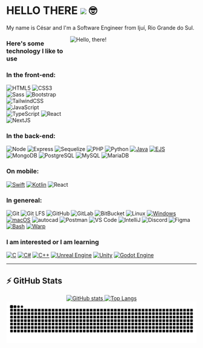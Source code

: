 # HELLO THERE <img src="https://media.giphy.com/media/hvRJCLFzcasrR4ia7z/giphy.gif" width="30"> 🤓

My name is César and I'm a Software Engineer from Ijuí, Rio Grande do Sul.

<a href="#">
<img src="https://media1.tenor.com/images/a7bd6b94430c1e66148d580209e377c5/tenor.gif?itemid=5043108" title="Hello, there" width="335" height="243" align="right" alt="Hello, there!">
</a>

### Here's some technology I like to use

### In the front-end:
![HTML5](https://img.shields.io/badge/-HTML5-232323?style=flat&labelColor=E34F26&logo=html5&logoColor=ffffff)
![CSS3](https://img.shields.io/badge/-CSS3-232323?style=flat&labelColor=1572B6&logo=css3&logoColor=ffffff)
![Sass](https://img.shields.io/badge/-Sass-232323?style=flat&labelColor=CC6699&logo=sass&logoColor=ffffff)
![Bootstrap](https://img.shields.io/badge/-Bootstrap-232323?style=flat&labelColor=7952B3&logo=bootstrap&logoColor=ffffff)
![TailwindCSS](https://img.shields.io/badge/-Tailwind-232323?style=flat&labelColor=06B6D4&logo=tailwindcss&logoColor=ffffff)
![JavaScript](https://img.shields.io/badge/-JavaScript-232323?style=flat&labelColor=000000&logo=javascript&logoColor=F7DF1E)
![TypeScript](https://img.shields.io/badge/-TypeScript-232323?style=flat&labelColor=000000&logo=typescript&logoColor=3178C6)
![React](https://img.shields.io/badge/-React-232323?style=flat&labelColor=61DAFB&logo=react&logoColor=000000)
![NextJS](https://img.shields.io/badge/-NextJS-232323?style=flat&labelColor=000000&logo=nextdotjs&logoColor=ffffff)

### In the back-end:
![Node](https://img.shields.io/badge/-Node-232323?style=flat&labelColor=000000&logo=nodedotjs&logoColor=339933)
![Express](https://img.shields.io/badge/-Express-232323?style=flat&labelColor=000000&logo=express&logoColor=ffffff)
![Sequelize](https://img.shields.io/badge/-Sequelize-232323?style=flat&labelColor=000000&logo=sequelize&logoColor=52B0E7)
![PHP](https://img.shields.io/badge/-PHP-232323?style=flat&labelColor=000000&logo=php&logoColor=777BB4)
![Python](https://img.shields.io/badge/-Python-black?style=flat-square&logo=Python&logoColor=ffffff)
[![Java](https://img.shields.io/badge/Java-%23ED8B00.svg?logo=openjdk&logoColor=white)](#)
[![EJS](https://img.shields.io/badge/EJS-B4CA65?logo=ejs&logoColor=fff)](#)
![MongoDB](https://img.shields.io/badge/-MongoDB-232323?style=flat&labelColor=47A248&logo=mongodb&logoColor=ffffff)
![PostgreSQL](https://img.shields.io/badge/-PostgreSQL-232323?style=flat&labelColor=4169E1&logo=postgresql&logoColor=ffffff)
![MySQL](https://img.shields.io/badge/-MySQL-232323?style=flat&labelColor=4479A1&logo=mysql&logoColor=ffffff)
![MariaDB](https://img.shields.io/badge/MariaDB-black?style=flat-square&logo=mariadb)


### On mobile: 
[![Swift](https://img.shields.io/badge/Swift-F54A2A?logo=swift&logoColor=white)](#)
[![Kotlin](https://img.shields.io/badge/Kotlin-%237F52FF.svg?logo=kotlin&logoColor=white)](#)
![React](https://img.shields.io/badge/-React%20Native-232323?style=flat&labelColor=61DAFB&logo=react&logoColor=000000)

### In genereal:
![Git](https://img.shields.io/badge/-Git-181717?style=flat-square&logo=git)
![Git LFS](https://img.shields.io/badge/-Git%20LFS-181717?style=flat&logo=git-lfs&logoColor=ffffff&labelColor=F05032)
![GitHub](https://img.shields.io/badge/-GitHub-181717?style=flat-square&logo=github)
![GitLab](https://img.shields.io/badge/-GitLab-181717?style=flat-square&logo=gitlab)
![BitBucket](https://img.shields.io/badge/-BitBucket-181717?style=flat-square&logo=bitbucket)
![Linux](https://img.shields.io/badge/Linux-black?style=flat-square&logo=linux)
[![Windows](https://custom-icon-badges.demolab.com/badge/Windows-0078D6?logo=windows11&logoColor=white)](#)
[![macOS](https://img.shields.io/badge/macOS-000000?logo=apple&logoColor=F0F0F0)](#)
![autocad](https://img.shields.io/badge/-Autocad-232323?style=flat&logo=autocad&logoColor=ffffff&labelColor=%23E61856)
![Postman](https://img.shields.io/badge/Postman-black?style=flat-square&logo=postman)
![VS Code](https://img.shields.io/badge/-VS%20Code-181717?style=flat-square&logo=visual-studio-code)
![IntelliJ](https://img.shields.io/badge/-IntelliJ%20IDEA-black?style=flat-square&logo=jetbrains)
![Discord](https://img.shields.io/badge/Discord-black?style=flat-square&logo=discord)
![Figma](https://img.shields.io/badge/Figma-black?logo=figma)
[![Bash](https://img.shields.io/badge/Bash-4EAA25?logo=gnubash&logoColor=fff)](#)
[![Warp](https://img.shields.io/badge/Warp-01A4FF?logo=warp&logoColor=fff)](#)

### I am interested or I am learning
[![C](https://img.shields.io/badge/C-00599C?logo=c&logoColor=white)](#)
[![C#](https://custom-icon-badges.demolab.com/badge/C%23-%23239120.svg?logo=cshrp&logoColor=white)](#)
[![C++](https://img.shields.io/badge/C++-%2300599C.svg?logo=c%2B%2B&logoColor=white)](#)
[![Unreal Engine](https://img.shields.io/badge/Unreal%20Engine-%23313131.svg?logo=unrealengine&logoColor=white)](#)
[![Unity](https://img.shields.io/badge/Unity-%23000000.svg?logo=unity&logoColor=white)](#)
[![Godot Engine](https://img.shields.io/badge/Godot-%23FFFFFF.svg?logo=godot-engine)](#)

<hr />


## ⚡ GitHub Stats

<div align="center">
  <a href="https://github.com/cesarwillemberg">
    <img height="165em" src="https://github-readme-stats.vercel.app/api?username=cesarwillemberg&show_icons=true&theme=dark" alt="GitHub stats" />
    <img height="165em" src="https://github-readme-stats.vercel.app/api/top-langs/?username=cesarwillemberg&layout=compact&theme=dark" alt="Top Langs" />
  </a>
</div>


<div align="center">
  <picture>
    <source media="(prefers-color-scheme: dark)" srcset="https://raw.githubusercontent.com/cesarwillemberg/cesarwillemberg/output/github-contribution-grid-snake-dark.svg">
    <source media="(prefers-color-scheme: light)" srcset="https://raw.githubusercontent.com/cesarwillemberg/cesarwillemberg/output/github-contribution-grid-snake.svg">
    <img alt="github contribution grid snake animation" src="https://raw.githubusercontent.com/cesarwillemberg/cesarwillemberg/output/github-contribution-grid-snake.svg">
  </picture>
</div>
<br><br>


